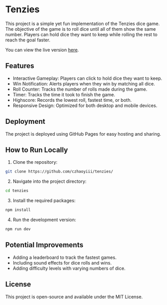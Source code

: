 # Tenzies

This project is a simple yet fun implementation of the Tenzies dice game. The objective of the game is to roll dice until all of them show the same number. Players can hold dice they want to keep while rolling the rest to reach the goal faster.

You can view the live version [here](https://czhaoyiii.github.io/tenzies/).

## Features
* Interactive Gameplay: Players can click to hold dice they want to keep.
* Win Notification: Alerts players when they win by matching all dice.
* Roll Counter: Tracks the number of rolls made during the game.
* Timer: Tracks the time it took to finish the game.
* Highscore: Records the lowest roll, fastest time, or both.
* Responsive Design: Optimized for both desktop and mobile devices.

## Deployment
The project is deployed using GitHub Pages for easy hosting and sharing.

## How to Run Locally
1. Clone the repository:
```bash
git clone https://github.com/czhaoyiii/tenzies/
```
2. Navigate into the project directory:
```bash
cd tenzies
``` 
3. Install the required packages:
```bash
npm install
```
4. Run the development version:
```bash
npm run dev
```

## Potential Improvements
* Adding a leaderboard to track the fastest games.
* Including sound effects for dice rolls and wins.
* Adding difficulty levels with varying numbers of dice.
## License
This project is open-source and available under the MIT License.
